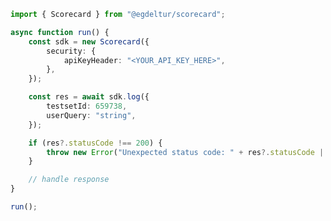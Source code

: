 <!-- Start SDK Example Usage [usage] -->
```typescript
import { Scorecard } from "@egdeltur/scorecard";

async function run() {
    const sdk = new Scorecard({
        security: {
            apiKeyHeader: "<YOUR_API_KEY_HERE>",
        },
    });

    const res = await sdk.log({
        testsetId: 659738,
        userQuery: "string",
    });

    if (res?.statusCode !== 200) {
        throw new Error("Unexpected status code: " + res?.statusCode || "-");
    }

    // handle response
}

run();

```
<!-- End SDK Example Usage [usage] -->